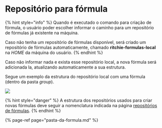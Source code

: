 # Repositório para fórmula

{% hint style="info" %}
Quando é executado o comando para criação de fórmula, o usuário poder escolher informar o caminho para um repositório de fórmulas já existente na máquina.

Caso não tenha um repositório de fórmulas disponível, será criado um repositório de fórmulas automaticamente, chamado **ritchie-formulas-local** na _HOME_ da máquina do usuário.
{% endhint %}

Caso não informar nada e exista esse repositório local, a nova fórmula será adicionada la, atualizando automaticamente a sua estrutura.

Segue um exemplo da estrutura do repositório local com uma fórmula \(dentro da pasta _group_\).

![](https://lh3.googleusercontent.com/Tz7C28jLzbXdqABAVo1BUWXr_uMkBcIxwsEXvze8OYVOU3Gs6mLoMhIF5EFYp6bq7bQjE8wvyuFxLWR5Qx2xBLSCnLorRc9kc6DWZVHQu09P_WV4BL4TkQ4SsWrCez0nEmqCSiD4)



{% hint style="danger" %}
A estrutura dos repositórios usados para criar novas fórmulas deve seguir a nomenclatura indicada na página [repositórios de fórmulas](../estrutura/repositorios-de-formulas.md).
{% endhint %}

{% page-ref page="pasta-da-formula.md" %}

